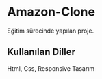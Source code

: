 <h1>Amazon-Clone</h1>

Eğitim sürecinde yapılan proje.

<h2>Kullanılan Diller</h2>

Html, Css, Responsive Tasarım
